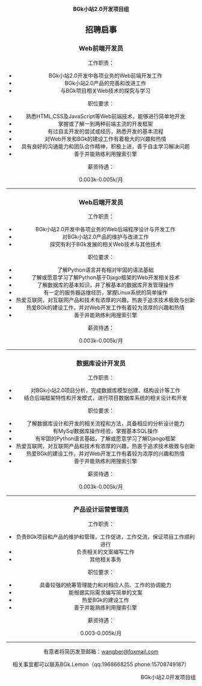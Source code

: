 <center><b>BGk小站2.0开发项目组</b>

## 招聘启事

### Web前端开发员

工作职责：

* BGk小站2.0开发中各项业务的Web前端开发工作
* BGk小站2.0产品的完善和改进工作
* 与BGk项目相关Web技术的探究与学习

职位要求：

* 熟悉HTML,CSS及JavaScript等Web前端技术，能够进行简单地开发
* 掌握或了解一到两种前端主流的开发框架
* 有过自主开发的尝试或经历，熟悉开发的基本流程
* 对Web开发和BGk的建设工作有着极大的兴趣和热情
* 具有良好的沟通能力和团队合作精神，积极上进，善于自主学习解决问题
* 善于并能熟练利用搜索引擎

薪资待遇：

0.003k-0.005k/月

***

### Web后端开发员

工作职责：

* BGk小站2.0开发中各项业务的Web后端程序设计与开发工作
* 对BGk小站2.0产品的维护与改进工作
* 探究有利于BGk发展的相关Web技术与其他技术

职位要求：

* 了解Python语言并有相对牢固的语法基础
* 了解或愿意学习了解Python基于Djago框架的Web开发相关技术
* 了解数据库的基本知识，并了解基本的数据库开发管理操作
* 有一定的服务器运维经历，掌握Linux系统的简单操作
* 热爱互联网，对互联网产品和技术有浓厚的兴趣，热衷于追求技术极致与创新
* 热爱BGk的建设工作，并对Web开发工作有着较为浓厚的兴趣和热情
* 善于并能熟练利用搜索引擎

薪资待遇：

0.003k-0.005k/月

***

### 数据库设计开发员

工作职责：

* 对BGk小站2.0项目分析，完成数据库模型创建、结构设计等工作
* 结合后端框架特性和开发模式，进行项目数据库系统的相关设计和开发

职位要求：

* 了解数据库设计和开发的相关流程和方法，具备相应的分析设计能力
* 有MySql数据库操作经验，掌握基本SQL操作
* 有牢固的Python语言基础，了解或愿意学习了解Django框架
* 热爱互联网，对互联网产品和技术有浓厚的兴趣，热衷于追求技术极致与创新
* 热爱BGk的建设工作，并对Web开发工作有着较为浓厚的兴趣和热情
* 善于并能熟练利用搜索引擎

薪资待遇：

0.003k-0.005k/月

***

### 产品设计运营管理员

工作职责：

* 负责BGk项目和产品的维护和管理，工作促进，工作交流，保证项目工作顺利进行
* 负责相关的文案编写工作
* 其他相关事务

职位要求：

* 具备较强的统筹管理能力和对相应人员、工作的协调能力
* 能根据实际需求编写简单的文案
* 热爱BGk的建设工作
* 善于并能熟练利用搜索引擎

薪资待遇：

0.003-0.005k/月

***

有意者将简历发至邮箱：wangber@foxmail.com

相关事宜都可以联系BGk.Lemon（qq:1968668255 phone:15708749187）

<p align="right">BGk小站2.0开发项目组</p>

